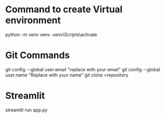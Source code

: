 # Command to create Virtual environment
python -m venv venv
.venv\Scripts\activate

# Git Commands
git config --global user.email "replace with your email"
git config --global user.name "Replace with your name"
git clone <repository <copied from the github repository created>

# Streamlit
streamlit run app.py
